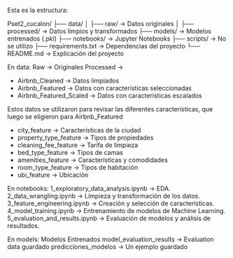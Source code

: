 Esta es la estructura:

Pset2_cucalon/ 
├── data/
│   ├── raw/  → Datos originales
│   ├── processed/  → Datos limpios y transformados
├── models/  → Modelos entrenados (.pkl)
├── notebooks/  → Jupyter Notebooks 
├── scripts/  → No se utilizo
├── requirements.txt  → Dependencias del proyecto
└── README.md  → Explicación del proyecto

En data:
Raw -> Originales 
Processed ->
   - Airbnb_Cleaned  ->  Datos limpiados
   - Airbnb_Featured  ->  Datos con características seleccionadas
   - Airbnb_Featured_Scaled  ->  Datos con características escalados

Estos datos se utilizaron para revisar las diferentes características, que luego se eligieron para Airbnb_Featured
   - city_feature  ->  Características de la ciudad
   - property_type_feature  ->  Tipos de propiedades
   - cleaning_fee_feature  ->  Tarifa de limpieza
   - bed_type_feature  ->  Tipos de camas
   - amenities_feature  ->  Características y comodidades
   - room_type_feature  ->  Tipos de habitación
   - ubi_feature  ->  Ubicación

En notebooks:
1_exploratory_data_analysis.ipynb -> EDA.
2_data_wrangling.ipynb -> Limpieza y transformación de los datos.
3_feature_engineering.ipynb -> Creación y selección de características.
4_model_training.ipynb -> Entrenamiento de modelos de Machine Learning.
5_evaluation_and_results.ipynb -> Evaluación de modelos y análisis de resultados.

En models:
Modelos Entrenados 
model_evaluation_results -> Evaluation data guardado
predicciones_modelos -> Un ejemplo guardado
